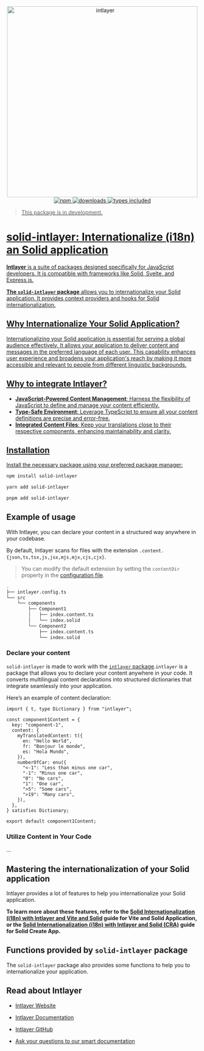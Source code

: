 <div align="center">
  <a href="https://intlayer.org">
    <img src="https://raw.githubusercontent.com/aymericzip/intlayer/572ae9c9acafb74307b81530c1931a8e98990aef/docs/assets/logo.png" width="500" alt="intlayer" />
  </a>
</div>

<div align="center">
  <a href="https://www.npmjs.com/package/solid-intlayer">
    <img alt="npm" src="https://img.shields.io/npm/v/solid-intlayer.svg?labelColor=49516F&color=8994BC" />
  </a>
  <a href="https://npmjs.org/package/solid-intlayer">
    <img alt="downloads" src="https://badgen.net/npm/dm/solid-intlayer?labelColor=49516F&color=8994BC" />
  </a>
  <a href="https://npmjs.org/package/solid-intlayer">
    <img alt="types included" src="https://badgen.net/npm/types/solid-intlayer?labelColor=49516F&color=8994BC" 
  />
</div>

> This package is in development.

# solid-intlayer: Internationalize (i18n) an Solid application

**Intlayer** is a suite of packages designed specifically for JavaScript developers. It is compatible with frameworks like Solid, Svelte, and Express.js.

**The `solid-intlayer` package** allows you to internationalize your Solid application. It provides context providers and hooks for Solid internationalization.

## Why Internationalize Your Solid Application?

Internationalizing your Solid application is essential for serving a global audience effectively. It allows your application to deliver content and messages in the preferred language of each user. This capability enhances user experience and broadens your application's reach by making it more accessible and relevant to people from different linguistic backgrounds.

## Why to integrate Intlayer?

- **JavaScript-Powered Content Management**: Harness the flexibility of JavaScript to define and manage your content efficiently.
- **Type-Safe Environment**: Leverage TypeScript to ensure all your content definitions are precise and error-free.
- **Integrated Content Files**: Keep your translations close to their respective components, enhancing maintainability and clarity.

## Installation

Install the necessary package using your preferred package manager:

```bash packageManager="npm"
npm install solid-intlayer
```

```bash packageManager="yarn"
yarn add solid-intlayer
```

```bash packageManager="pnpm"
pnpm add solid-intlayer
```

## Example of usage

With Intlayer, you can declare your content in a structured way anywhere in your codebase.

By default, Intlayer scans for files with the extension `.content.{json,ts,tsx,js,jsx,mjs,mjx,cjs,cjx}`.

> You can modify the default extension by setting the `contentDir` property in the [configuration file](https://intlayer.org/doc/concept/configuration).

```bash codeFormat="typescript"
.
├── intlayer.config.ts
└── src
    └── components
        ├── Component1
        │   ├── index.content.ts
        │   └── index.solid
        └── Component2
            ├── index.content.ts
            └── index.solid
```

### Declare your content

`solid-intlayer` is made to work with the [`intlayer` package](https://github.com/aymericzip/intlayer/blob/main/docs/en/packages/intlayer/index.md).`intlayer` is a package that allows you to declare your content anywhere in your code. It converts multilingual content declarations into structured dictionaries that integrate seamlessly into your application.

Here’s an example of content declaration:

```tsx fileName="src/Component1/index.content.ts" codeFormat="typescript"
import { t, type Dictionary } from "intlayer";

const component1Content = {
  key: "component-1",
  content: {
    myTranslatedContent: t({
      en: "Hello World",
      fr: "Bonjour le monde",
      es: "Hola Mundo",
    }),
    numberOfCar: enu({
      "<-1": "Less than minus one car",
      "-1": "Minus one car",
      "0": "No cars",
      "1": "One car",
      ">5": "Some cars",
      ">19": "Many cars",
    }),
  },
} satisfies Dictionary;

export default component1Content;
```

### Utilize Content in Your Code

...

## Mastering the internationalization of your Solid application

Intlayer provides a lot of features to help you internationalize your Solid application.

**To learn more about these features, refer to the [Solid Internationalization (i18n) with Intlayer and Vite and Solid](https://github.com/aymericzip/intlayer/blob/main/docs/en/intlayer_with_vite+react.md) guide for Vite and Solid Application, or the [Solid Internationalization (i18n) with Intlayer and Solid (CRA)](https://intlayer.org/doc/environment/create-react-app) guide for Solid Create App.**

## Functions provided by `solid-intlayer` package

The `solid-intlayer` package also provides some functions to help you to internationalize your application.

## Read about Intlayer

- [Intlayer Website](https://intlayer.org)
- [Intlayer Documentation](https://intlayer.org/docs)
- [Intlayer GitHub](https://github.com/aymericzip/intlayer)

- [Ask your questions to our smart documentation](https://intlayer.org/docs/chat)
